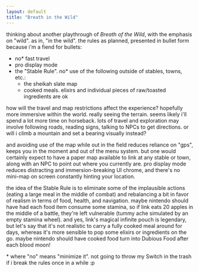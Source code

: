 ```yaml
---
layout: default
title: "Breath in the Wild"
---
```


thinking about another playthrough of _Breath of the Wild_, with the emphasis on "wild". as in, "in the wild". the rules as planned, presented in bullet form because i'm a fiend for bullets:

- no\* fast travel
- pro display mode
- the "Stable Rule". no\* use of the following outside of stables, towns, etc.:
	- the sheikah slate map
	- cooked meals. elixirs and individual pieces of raw/toasted ingredients are ok

how will the travel and map restrictions affect the experience? hopefully more immersive within the world. really seeing the terrain. seems likely i'll spend a lot more time on horseback. lots of travel and exploration may involve following roads, reading signs, talking to NPCs to get directions. or will i climb a mountain and set a bearing visually instead?

and avoiding use of the map while out in the field reduces reliance on "gps", keeps you in the moment and out of the menu system. but one would certainly expect to have a paper map available to link at any stable or town, along with an NPC to point out where you currently are. pro display mode reduces distracting and immersion-breaking UI chrome, and there's no mini-map on screen constantly hinting your location.

the idea of the Stable Rule is to eliminate some of the implausible actions (eating a large meal in the middle of combat) and rebalancing a bit in favor of realism in terms of food, health, and navigation. maybe nintendo should have had each food item consume some stamina, so if link eats 20 apples in the middle of a battle, they're left vulnerable (tummy ache simulated by an empty stamina wheel). and yes, link's magical infinite pouch is legendary, but let's say that it's not realistic to carry a fully cooked meal around for days, whereas it's more sensible to pop some elixirs or ingredients on the go. maybe nintendo should have cooked food turn into Dubious Food after each blood moon!

\* where "no" means "minimize it". not going to throw my Switch in the trash if i break the rules once in a while :p
